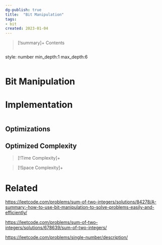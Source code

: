 ```yaml
---
dg-publish: true
title:  "Bit Manipulation"
tags:
- bit
created: 2023-01-04
---
```


>[!summary]+ Contents
>```toc
style: number
min_depth:1
max_depth:6 
>```


# Bit Manipulation

# Implementation

```python

```

## Optimizations

## Optimized Complexity

>[!Time Complexity]+

>[!Space Complexity]+



# Related
https://leetcode.com/problems/sum-of-two-integers/solutions/84278/A-summary:-how-to-use-bit-manipulation-to-solve-problems-easily-and-efficiently/

https://leetcode.com/problems/sum-of-two-integers/solutions/678639/sum-of-two-integers/

https://leetcode.com/problems/single-number/description/